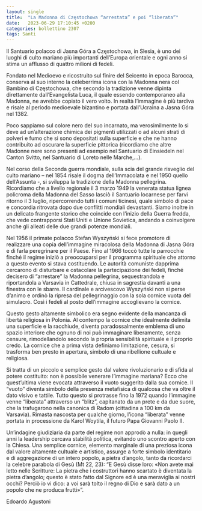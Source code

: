 ```yaml
---
layout: single
title:  "La Madonna di Częstochowa “arrestata” e poi “liberata”"
date:   2023-06-29 17:10:45 +0200
categories: bollettino 2307
tags: Santi
---
```


Il Santuario polacco di Jasna Góra a Częstochowa, in Slesia, è uno dei luoghi di culto mariano più importanti dell’Europa orientale e ogni anno si stima un afflusso di quattro milioni di fedeli.

Fondato nel Medioevo e ricostruito sul finire del Seicento in epoca Barocca, conserva al suo interno la celeberrima icona con la Madonna nera col Bambino di Częstochowa, che secondo la tradizione venne dipinta direttamente dall’Evangelista Luca, il quale essendo contemporaneo alla Madonna, ne avrebbe copiato il vero volto. In realtà l’immagine è più tardiva e risale al periodo medioevale bizantino e portata dall’Ucraina a Jasna Góra nel 1382. 

Poco sappiamo sul colore nero del suo incarnato, ma verosimilmente lo si deve ad un’alterazione chimica dei pigmenti utilizzati o ad alcuni strati di polveri e fumo che si sono depositati sulla superficie e che ne hanno contribuito ad oscurare la superficie pittorica (ricordiamo che altre Madonne nere sono presenti ad esempio nel Santuario di Einsiedeln nel Canton Svitto, nel Santuario di Loreto nelle Marche,…).

Nel corso della Seconda guerra mondiale, sulla scia del grande risveglio del culto mariano – nel 1854 risale il dogma dell’Immacolata e nel 1950 quello dell’Assunta -, si sviluppa la tradizione della Madonna pellegrina. Ricordiamo che a livello regionale il 3 marzo 1949 la venerata statua lignea policroma della Madonna del Sasso lasciò il Santuario locarnese per farvi ritorno il 3 luglio, ripercorrendo tutti i comuni ticinesi, quale simbolo di pace e concordia ritrovata dopo due conflitti mondiali devastanti. Siamo inoltre in un delicato frangente storico che coincide con l’inizio della Guerra fredda, che vede contrapporsi Stati Uniti e Unione Sovietica, andando a coinvolgere anche gli alleati delle due grandi potenze mondiali. 

Nel 1956 il primate polacco Stefan Wyszyński si fece promotore di realizzare una copia dell’immagine miracolosa della Madonna di Jasna Góra e di farla peregrinare per il Paese. Fino al 1966 toccò tutte le parrocchie finché il regime iniziò a preoccuparsi per il programma spirituale che attorno a questo evento si stava costituendo. Le autorità comuniste dapprima cercarono di disturbare e ostacolare la partecipazione dei fedeli, finché decisero di “arrestare” la Madonna pellegrina, sequestrandola e riportandola a Varsavia in Cattedrale, chiusa in sagrestia davanti a una finestra con le sbarre. Il cardinale e arcivescovo Wyszyński non si perse d’animo e ordinò la ripresa del pellegrinaggio con la sola cornice vuota del simulacro. Così i fedeli al posto dell’immagine accoglievano la cornice. 

Questo gesto altamente simbolico era segno evidente della mancanza di libertà religiosa in Polonia. Al contempo la cornice che idealmente
delimita una superficie e la racchiude, diventa paradossalmente emblema di uno spazio interiore che ognuno di noi può immaginare liberamente, senza censure, rimodellandolo secondo la propria sensibilità spirituale e il proprio credo. La cornice che a prima vista definiamo limitazione, cesura, si trasforma ben presto in apertura, simbolo di una ribellione cultuale e religiosa.

Si tratta di un piccolo e semplice gesto dal valore rivoluzionario e di sfida al potere costituito: non è possibile venerare l’immagine mariana? Ecco che quest’ultima viene evocata attraverso il vuoto suggerito dalla sua cornice. Il “vuoto” diventa simbolo della presenza metafisica di qualcosa che va oltre il dato visivo e tattile. Tutto questo si protrasse fino la 1972 quando l’immagine venne “liberata” attraverso un “blitz”, capitanato da un prete e da due suore, che la trafugarono nella canonica di Radom (cittadina a 100 km da Varsavia). Rimasta nascosta per qualche giorno, l’icona “liberata” venne portata in processione da Karol Woytila, il futuro Papa Giovanni Paolo II. 


Un’indagine giudiziaria da parte del regime non approdò a nulla: in quegli anni la leadership cercava stabilità politica, evitando uno scontro aperto con la Chiesa. Una semplice cornice, elemento marginale di una preziosa icona dal valore altamente cultuale e artistico, assurge a forte simbolo identitario e di aggregazione di un intero popolo, a pietra d’angolo, tanto da ricordarci la celebre parabola di Gesù (Mt 22, 23): “E Gesù disse loro: «Non avete mai letto nelle Scritture: La pietra che i costruttori hanno scartato è diventata la pietra d’angolo; questo è stato fatto dal Signore ed è una meraviglia ai nostri occhi? Perciò io vi dico: a voi sarà tolto il regno di Dio e sarà dato a un popolo che ne produca frutti»”.

Edoardo Agustoni


